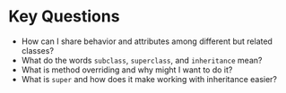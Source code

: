 # Key Questions
* How can I share behavior and attributes among different but related classes?
* What do the words `subclass`, `superclass`, and `inheritance` mean?
* What is method overriding and why might I want to do it?
* What is `super` and how does it make working with inheritance easier?
